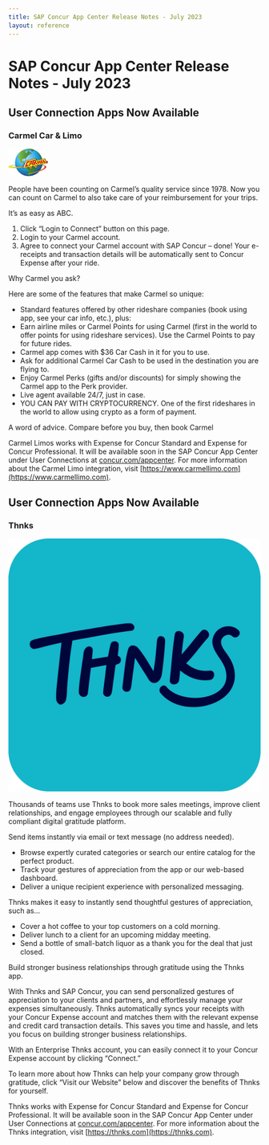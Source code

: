```yaml
---
title: SAP Concur App Center Release Notes - July 2023
layout: reference
---
```


# SAP Concur App Center Release Notes - July 2023

## User Connection Apps Now Available

### Carmel Car & Limo

![Carmel Logo](./app-center-carmel-logo.png)

People have been counting on Carmel’s quality service since 1978. Now you can count on Carmel to also take care of your reimbursement for your trips.
 
It’s as easy as ABC.

1.	Click  “Login to Connect” button on this page.
2.	Login to your Carmel account.
3.	Agree to connect your Carmel account with SAP Concur – done! Your e-receipts and transaction details will be automatically sent to Concur Expense after your ride.
 
Why Carmel you ask?

Here are some of the features that make Carmel so unique:

* Standard features offered by other rideshare companies (book using app, see your car info, etc.), plus:
* Earn airline miles or Carmel Points for using Carmel (first in the world to offer points for using rideshare services). Use the Carmel Points to pay for future rides.
* Carmel app comes with $36 Car Cash in it for you to use.
* Ask for additional Carmel Car Cash to be used in the destination you are flying to.
* Enjoy Carmel Perks (gifts and/or discounts) for simply showing the Carmel app to the Perk provider.
* Live agent available 24/7, just in case.
* YOU CAN PAY WITH CRYPTOCURRENCY. One of the first rideshares in the world to allow using crypto as a form of payment.
 
A word of advice.
Compare before you buy, then book Carmel

Carmel Limos works with Expense for Concur Standard and Expense for Concur Professional. It will be available soon in the SAP Concur App Center under User Connections at [concur.com/appcenter](concur.com/appcenter). For more information about the Carmel Limo integration, visit [https://www.carmellimo.com](https://www.carmellimo.com).  

## User Connection Apps Now Available

### Thnks

![Thnks Logo](./app-center-06-02-2023-tnks-logo.png)

Thousands of teams use Thnks to book more sales meetings, improve client relationships, and engage employees through our scalable and fully compliant digital gratitude platform.

Send items instantly via email or text message (no address needed).
* Browse expertly curated categories or search our entire catalog for the perfect product.
* Track your gestures of appreciation from the app or our web-based dashboard.
* Deliver a unique recipient experience with personalized messaging.

Thnks makes it easy to instantly send thoughtful gestures of appreciation, such as...
* Cover a hot coffee to your top customers on a cold morning.
* Deliver lunch to a client for an upcoming midday meeting.
* Send a bottle of small-batch liquor as a thank you for the deal that just closed.

Build stronger business relationships through gratitude using the Thnks app.

With Thnks and SAP Concur, you can send personalized gestures of appreciation to your clients and partners, and effortlessly manage your expenses simultaneously. Thnks automatically syncs your receipts with your Concur Expense account and matches them with the relevant expense and credit card transaction details. This saves you time and hassle, and lets you focus on building stronger business relationships.

With an Enterprise Thnks account, you can easily connect it to your Concur Expense account by clicking “Connect.”

To learn more about how Thnks can help your company grow through gratitude, click “Visit our Website” below and discover the benefits of Thnks for yourself.

Thnks works with Expense for Concur Standard and Expense for Concur Professional. It will be available soon in the SAP Concur App Center under User Connections at [concur.com/appcenter](concur.com/appcenter). For more information about the Thnks integration, visit [https://thnks.com](https://thnks.com).
